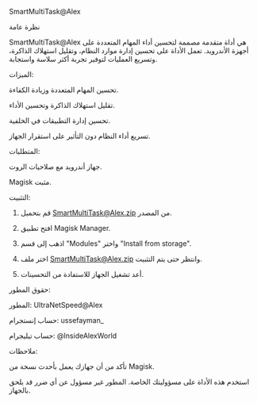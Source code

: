 SmartMultiTask@Alex

نظرة عامة

SmartMultiTask@Alex هي أداة متقدمة مصممة لتحسين أداء المهام المتعددة على أجهزة الأندرويد. تعمل الأداة على تحسين إدارة موارد النظام، وتقليل استهلاك الذاكرة، وتسريع العمليات لتوفير تجربة أكثر سلاسة واستجابة.

الميزات:

تحسين المهام المتعددة وزيادة الكفاءة.

تقليل استهلاك الذاكرة وتحسين الأداء.

تحسين إدارة التطبيقات في الخلفية.

تسريع أداء النظام دون التأثير على استقرار الجهاز.


المتطلبات:

جهاز أندرويد مع صلاحيات الروت.

Magisk مثبت.


التثبيت:

1. قم بتحميل SmartMultiTask@Alex.zip من المصدر.


2. افتح تطبيق Magisk Manager.


3. اذهب إلى قسم "Modules" واختر "Install from storage".


4. اختر ملف SmartMultiTask@Alex.zip وانتظر حتى يتم التثبيت.


5. أعد تشغيل الجهاز للاستفادة من التحسينات.



حقوق المطور:

المطور: UltraNetSpeed@Alex

حساب إنستجرام: ussefayman_

حساب تيليجرام: @InsideAlexWorld


ملاحظات:

تأكد من أن جهازك يعمل بأحدث نسخة من Magisk.

استخدم هذه الأداة على مسؤوليتك الخاصة. المطور غير مسؤول عن أي ضرر قد يلحق بالجهاز.
